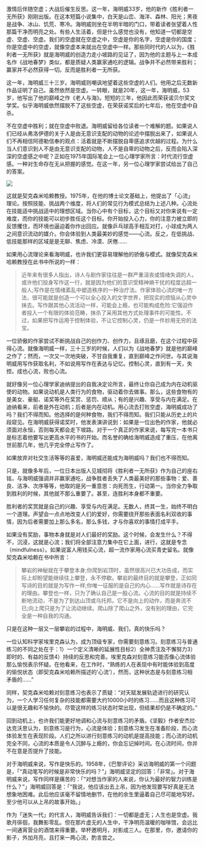 激情后伴随空虚；大战后催生反思。这一年，海明威33岁，他的新作《胜利者一无所获》刚刚出版。在这本短篇小说集中，白天是山峦、海洋、森林、阳光；黑夜是战争、冰山、饥荒、寒冷。海明威则坐在半明半暗的门口，带着读者张望着人性那篇干净而明亮之处。有些人生活着，但是什么感觉也没有，他知道一切都是空虚、空虚、空虚。我们的空虚就在空虚之中，空虚是你的名字，空虚是你的国度；你是空虚中的空虚，就像空虚本来就出在空虚中一样。那些同时代的人以为，《胜利者一无所获》就是海明威的创造力走小坡路的见证了，因为他的主题与上一本成名作《战地春梦》类似，都是质疑人类赢家通吃的逻辑。战争并不必然带来胜利；赢家并不必然获得一切。反而是胜利者一无所获。

这一年，海明威三十三岁。海明威则嘲讽地望着这些空虚的人们。他用之后无数新作品证明了自己。虽然依然是空虚。一转眼，就是20年，这一年，海明威，53岁，他写出了他的巅峰之作《老人与海》。短短的三年，他因此而荣获诺贝尔奖文学奖。似乎海明威依然摆脱不了这些空虚，在荣获诺奖后的七年后，他在空虚中自杀。

不在空虚中胜利；就在空虚中败退。海明威留给各位读者一个难解的题。如果说人们已经从弗洛伊德的关于人是由无意识支配的动物的论述中摆脱出来了，如果说人们不再相信阿德勒信奉的观点：活着就是不断摆脱自卑感追求优越的过程。为什么当人们意识到人不是由无意识支配的动物，人不是自卑的动物之后，反而会陷入深深的空虚感之中呢？正如在1975年国际笔会上一位心理学家所言：时代流行空虚感。一种对生命存在无从把握的感觉。在这一年，另一位心理学家尝试给出了自己的答案。

![](http://p.qpic.cn/opensdk_im/0/13195066096698390748_98_E7C06582D5757BDCC215E2055907F457/720)

这就是契克森米哈赖教授。1975年，在他的博士论文基础上，他提出了「心流」理论。按照技能、挑战两个维度，将人们的常见行为模式总结为上述八种。心流处在技能适中挑战适中的理想区域。当你心中有个目标，这个目标又对你来说有一定难度，而你的技能可以初步胜任这个目标。你开始投入心力，你的注意力被立即的反馈攫住，而环境也逼迫着你作出回应。就像乒乓球高手相互对打，小球成为两人之间意识流动的媒介。你会体验到人类最美妙的感觉——心流。反之，在低挑战、低技能那样的区域是是无聊、焦虑、冷漠、厌倦……

如果用心流理论来看海明威，也许我们更容易理解他的骄傲与模式。就像契克森米哈赖教授在此书中所说的一样：

>近年来有很多人指出，诗人与剧作家往往是一群严重沮丧或情绪失调的人，或许他们投身写作这一行，就是因为他们的意识受精神熵干扰的程度远超一般人;写作是在情绪紊乱中塑造秩序的一种治疗法。作家体验心流的唯一方法，很可能就是创造一个可以全心投入的文字世界，把现实的烦恼从心灵中抹去。写作跟其他心流活动一样，可能会上瘾，也可能构成危险:它强迫作者投入一个有限的体验范畴，抹杀了采用其他方式处理事件的可能性。不过，如果把写作运用于控制体验，不让它控制心灵，仍是一件妙用无穷的法宝。

一位骄傲的作家尝试不断挑战自己的创作力、创作力，且琢且磨，在这个过程中获得心流。就像海明威一样，三十三岁的时候，人们以为《战地春梦》就是他的巅峰之作了；然而，一次又一次地突破，不甘自我重复，直到巅峰之作问世。与其说海明威用写作获取名利，不如说用写作在表达与记忆。控制心灵，直到有一天，失控。成也心流，败也心流。

就好像另一位心理学家迪纳提出的自我决定论所言，最终让你自己成为内在动机驱使的动物。如果说动机是人类行为的食物，驱动着你去做事。那么，这些食物有的是美女、豪艇、诺奖等外在奖赏、惩罚、顺从；有的是兴趣、享受与内在满足。在迪纳看来，前者是外在动机；后者是内在动机。用心流去打败空虚，海明威成功了吗？我们不得而知。他选择的是何种食物，我们不得而知。我们只能从历史上的片段窥见。在海明威获得诺奖时，他发表演讲说到：如果是一位出色的作家，他就必须面对永恒，否则每天都会走下坡路。对于一个真正的作家来说，每写完一本书只是标志着他要写出更高水平的书的开始。而名誉的确给海明威造成了重压，在他离世前那几年，他几乎完全停止写作了。

如果放弃对社交生活等等的喜爱，海明威还能成为海明威吗？我们也不得而知。

只是，就像多年后，一位日本出版人见城彻将《胜利者一无所获》作为自己的座右铭，与海明威强调并非赢家通吃，战争胜者丢失了人类最美好的那些事物：爱、善良、洁净、次序等等，他取的是另一重意思：向死而生，行动第一。当你全力争取到胜利的时候，其他就不那么重要了。甚至，连胜利本身都不重要。

胜利者的奖赏就是自己的兴趣、享受与内在满足。无数人，终其一生，始终不明白一个道理。声望会一点点地改变人们的爱好，你需要绕开那些表面名利双收的事情，因为后者需要加上那么多名，那么多钱，才与你喜欢的事情打成平手。

如果没有奖励，事物本身就是对人们最好的奖励。这个时候，会发生什么？不得不，沉浸，这就是心流；我们将全部注意力集中在它上面，进行，这就是专念（mindfulness）。如果说富人用钱买心流，超一流作家用心流买青史留名。就像契克森米哈赖在书中所言：

>攀岩的神秘就在于攀登本身;你爬到岩顶时，虽然很高兴已大功告成，而实际上却盼望能继续往上攀登，永不停歇。攀岩的最终目的就是攀登，正如同写诗的目的就是为写作一样;你唯一征服的是自己的内心......写作就是诗存在的理由。攀登也一样，只为了确认自己是一股心流。心流的目的就是持续不断地流动，不是为了到达山顶或乌托邦。它不是向上的动作，而是奔流不已;向上爬只是为了让流动继续。爬山除了爬山之外，没有别的理由，它完全是一种自我的沟通。

只是在这种一层又一层攀岩的过程中，海明威、我们，真的快乐吗？

一位认知科学家埃里克森认为，成为顶级专家，你需要刻意练习。刻意练习与普通练习的不同之处在于：1）一个定义清晰的延展性目标2）全神贯注及不懈努力3）即时的、有益的反馈4）持续的反思和完善。埃里克森对刻意练习能否像心流体验那么愉悦表示怀疑。在他看来，在工作时，“熟练的人在表现中有时能体验到高度的愉悦状态（即契克森米哈赖所描述的‘心流’），然而，这种状态是与刻意练习相矛盾的……”

同样，契克森米哈赖对刻意练习也表示了质疑：“对天赋发展轨迹进行的研究认为，一个人学习任何复杂的技能都需要大约10000小时的练习……而且这种练习可以是很无趣和不愉快的。尽管这样的练习状态时常出现，但结果却仍是不确定的。”

回到动机上，也许我们能更好地调和心流与刻意练习的矛盾。《坚毅》作者安杰拉·达克沃思认为，刻意练习是行为，心流是体验；刻意练习发生在准备阶段，而心流体验发生在表现阶段。人们之所以进行刻意练习的动机是提高技能；而心流的动机完全不同，心流的本质是令人沉醉与上瘾的，你会忘记掉时间。在心流时间，你并不在意是否提升了技能。

对于海明威来说，写作是快乐的。1958年，《巴黎评论》采访海明威的第一个问题是，「“真动笔写的时候是非常快乐的吗？”」海明威坚定的回答：「非常」。对于海明威来说，写作同样是痛苦的：「“对想当作家的人来说，你认为最好的智力训练是什么？”」海明威回答是：「“我说，他应该出去上吊，因为他发现要写好真是无法想象地困难。此后他应该毫不留情地删节，在他的余生里逼着自己尽可能地写好。至少他可以从上吊的故事开始。」

作为「迷失一代」的代言人，海明威告诉我们：一切都是虚无；人生也是空虚。我歌月徘徊，我舞影零乱。但在那片虚无的人生中，干净明亮温暖的咖啡馆，会远比一间通宵营业的酒馆来得重要。举杯邀明月，对影成三人。在那里，你，邀请你的影子，外加月亮，且打来一两心流，酌言尝之。

